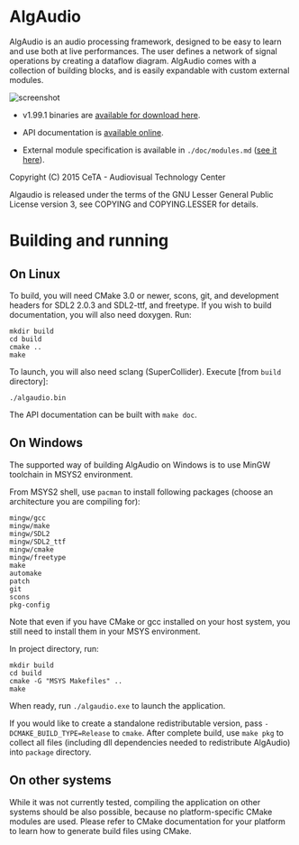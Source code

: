 # AlgAudio

AlgAudio is an audio processing framework, designed to be easy to learn and use both at live performances. The user defines a network of signal operations by creating a dataflow diagram. AlgAudio comes with a collection of building blocks, and is easily expandable with custom external modules.

![screenshot](http://i.imgur.com/JQU8xWD.png)

- v1.99.1 binaries are [available for download here](https://github.com/rafalcieslak/AlgAudio/releases/tag/v1.99.1).

- API documentation is [available online](http://cielak.org/algaudio/doc).

- External module specification is available in `./doc/modules.md` ([see it here](https://github.com/rafalcieslak/AlgAudio/blob/master/doc/modules.md)).

Copyright (C) 2015 CeTA - Audiovisual Technology Center

Algaudio is released under the terms of the GNU Lesser General Public License version 3, see COPYING and COPYING.LESSER for details.

# Building and running

## On Linux

To build, you will need CMake 3.0 or newer, scons, git, and development headers for SDL2 2.0.3 and SDL2-ttf, and freetype. If you wish to build documentation, you will also need doxygen. Run:

	mkdir build
	cd build
	cmake ..
	make

To launch, you will also need sclang (SuperCollider). Execute [from `build` directory]:

	./algaudio.bin
	
The API documentation can be built with `make doc`.

## On Windows

The supported way of building AlgAudio on Windows is to use MinGW toolchain in MSYS2 environment.

From MSYS2 shell, use `pacman` to install following packages (choose an architecture you are compiling for):

	mingw/gcc
	mingw/make
	mingw/SDL2
	mingw/SDL2_ttf
	mingw/cmake
	mingw/freetype
	make
	automake
	patch
	git
	scons
	pkg-config

Note that even if you have CMake or gcc installed on your host system, you still need to install them in your MSYS environment.

In project directory, run:

	mkdir build
	cd build
	cmake -G "MSYS Makefiles" ..
	make

When ready, run `./algaudio.exe` to launch the application.

If you would like to create a standalone redistributable version, pass `-DCMAKE_BUILD_TYPE=Release` to `cmake`. After complete build, use `make pkg` to collect all files (including dll dependencies needed to redistribute AlgAudio) into `package` directory.

## On other systems

While it was not currently tested, compiling the application on other systems should be also possible, because no platform-specific CMake modules are used. Please refer to CMake documentation for your platform to learn how to generate build files using CMake.
